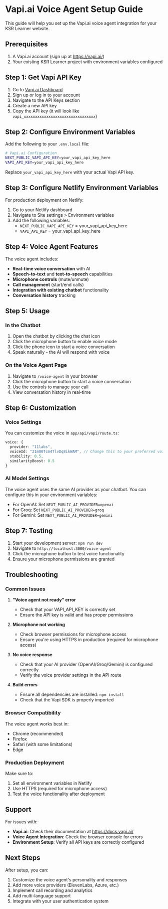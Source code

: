 # Vapi.ai Voice Agent Setup Guide

This guide will help you set up the Vapi.ai voice agent integration for your KSR Learner website.

## Prerequisites

1. A Vapi.ai account (sign up at https://vapi.ai/)
2. Your existing KSR Learner project with environment variables configured

## Step 1: Get Vapi API Key

1. Go to [Vapi.ai Dashboard](https://dashboard.vapi.ai/)
2. Sign up or log in to your account
3. Navigate to the API Keys section
4. Create a new API key
5. Copy the API key (it will look like `vapi_xxxxxxxxxxxxxxxxxxxxxxxxxxxxxxxx`)

## Step 2: Configure Environment Variables

Add the following to your `.env.local` file:

```bash
# Vapi.ai Configuration
NEXT_PUBLIC_VAPI_API_KEY=your_vapi_api_key_here
VAPI_API_KEY=your_vapi_api_key_here
```

Replace `your_vapi_api_key_here` with your actual Vapi API key.

## Step 3: Configure Netlify Environment Variables

For production deployment on Netlify:

1. Go to your Netlify dashboard
2. Navigate to Site settings > Environment variables
3. Add the following variables:
   - `NEXT_PUBLIC_VAPI_API_KEY` = your_vapi_api_key_here
   - `VAPI_API_KEY` = your_vapi_api_key_here

## Step 4: Voice Agent Features

The voice agent includes:

- **Real-time voice conversation** with AI
- **Speech-to-text** and **text-to-speech** capabilities
- **Microphone controls** (mute/unmute)
- **Call management** (start/end calls)
- **Integration with existing chatbot** functionality
- **Conversation history** tracking

## Step 5: Usage

### In the Chatbot
1. Open the chatbot by clicking the chat icon
2. Click the microphone button to enable voice mode
3. Click the phone icon to start a voice conversation
4. Speak naturally - the AI will respond with voice

### On the Voice Agent Page
1. Navigate to `/voice-agent` in your browser
2. Click the microphone button to start a voice conversation
3. Use the controls to manage your call
4. View conversation history in real-time

## Step 6: Customization

### Voice Settings
You can customize the voice in `app/api/vapi/route.ts`:

```typescript
voice: {
  provider: "11labs",
  voiceId: "21m00Tcm4TlvDq8ikWAM", // Change this to your preferred voice
  stability: 0.5,
  similarityBoost: 0.5
}
```

### AI Model Settings
The voice agent uses the same AI provider as your chatbot. You can configure this in your environment variables:

- For OpenAI: Set `NEXT_PUBLIC_AI_PROVIDER=openai`
- For Groq: Set `NEXT_PUBLIC_AI_PROVIDER=groq`
- For Gemini: Set `NEXT_PUBLIC_AI_PROVIDER=gemini`

## Step 7: Testing

1. Start your development server: `npm run dev`
2. Navigate to `http://localhost:3000/voice-agent`
3. Click the microphone button to test voice functionality
4. Ensure your microphone permissions are granted

## Troubleshooting

### Common Issues

1. **"Voice agent not ready" error**
   - Check that your VAPI_API_KEY is correctly set
   - Ensure the API key is valid and has proper permissions

2. **Microphone not working**
   - Check browser permissions for microphone access
   - Ensure you're using HTTPS in production (required for microphone access)

3. **No voice response**
   - Check that your AI provider (OpenAI/Groq/Gemini) is configured correctly
   - Verify the voice provider settings in the API route

4. **Build errors**
   - Ensure all dependencies are installed: `npm install`
   - Check that the Vapi SDK is properly imported

### Browser Compatibility

The voice agent works best in:
- Chrome (recommended)
- Firefox
- Safari (with some limitations)
- Edge

### Production Deployment

Make sure to:
1. Set all environment variables in Netlify
2. Use HTTPS (required for microphone access)
3. Test the voice functionality after deployment

## Support

For issues with:
- **Vapi.ai**: Check their documentation at https://docs.vapi.ai/
- **Voice Agent Integration**: Check the browser console for errors
- **Environment Setup**: Verify all API keys are correctly configured

## Next Steps

After setup, you can:
1. Customize the voice agent's personality and responses
2. Add more voice providers (ElevenLabs, Azure, etc.)
3. Implement call recording and analytics
4. Add multi-language support
5. Integrate with your user authentication system
